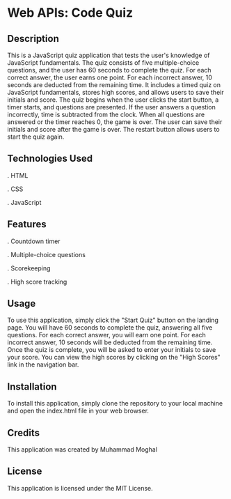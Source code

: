 # Web APIs: Code Quiz

## Description

This is a JavaScript quiz application that tests the user's knowledge of JavaScript fundamentals. The quiz consists of five multiple-choice questions, and the user has 60 seconds to complete the quiz. For each correct answer, the user earns one point. For each incorrect answer, 10 seconds are deducted from the remaining time. It includes a timed quiz on JavaScript fundamentals, stores high scores, and allows users to save their initials and score. The quiz begins when the user clicks the start button, a timer starts, and questions are presented. If the user answers a question incorrectly, time is subtracted from the clock. When all questions are answered or the timer reaches 0, the game is over. The user can save their initials and score after the game is over. The restart button allows users to start the quiz again.


## Technologies Used

.   HTML

.   CSS

.   JavaScript


## Features

.   Countdown timer

.   Multiple-choice questions

.   Scorekeeping

.   High score tracking


## Usage

To use this application, simply click the "Start Quiz" button on the landing page. You will have 60 seconds to complete the quiz, answering all five questions. For each correct answer, you will earn one point. For each incorrect answer, 10 seconds will be deducted from the remaining time. Once the quiz is complete, you will be asked to enter your initials to save your score. You can view the high scores by clicking on the "High Scores" link in the navigation bar.

## Installation

To install this application, simply clone the repository to your local machine and open the index.html file in your web browser.

## Credits

This application was created by Muhammad Moghal

## License

This application is licensed under the MIT License.